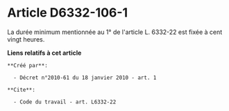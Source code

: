 # Article D6332-106-1

La durée minimum mentionnée au 1° de l'article L. 6332-22 est fixée à cent vingt heures.

**Liens relatifs à cet article**

	**Créé par**:

	  - Décret n°2010-61 du 18 janvier 2010 - art. 1

	**Cite**:

	  - Code du travail - art. L6332-22
